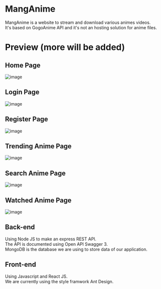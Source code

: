 # MangAnime
MangAnime is a website to stream and download various animes videos.  
It's based on GogoAnime API and it's not an hosting solution for anime files.


# Preview (more will be added)
## Home Page
![image](https://user-images.githubusercontent.com/64975829/123013734-0d4b7880-d3c5-11eb-8676-5144abf6da0d.png)

## Login Page
![image](https://user-images.githubusercontent.com/64975829/123013899-61eef380-d3c5-11eb-886a-e053fbd8bd18.png)

## Register Page
![image](https://user-images.githubusercontent.com/64975829/123014094-c5792100-d3c5-11eb-9a72-6e6a0b4c1616.png)

## Trending Anime Page
![image](https://user-images.githubusercontent.com/64975829/123675939-92121880-d843-11eb-8453-7b7219655599.png)

## Search Anime Page
![image](https://user-images.githubusercontent.com/64975829/123676107-cc7bb580-d843-11eb-8883-d7eedc4df120.png)

## Watched Anime Page
![image](https://user-images.githubusercontent.com/64975829/123676325-149ad800-d844-11eb-9d3e-b193aabff86a.png)


## Back-end

Using Node JS to make an express REST API.  
The API is documented using Open API Swagger 3.  
MongoDB is the database we are using to store data of our application.

## Front-end

Using Javascript and React JS.  
We are currently using the style framwork Ant Design.




